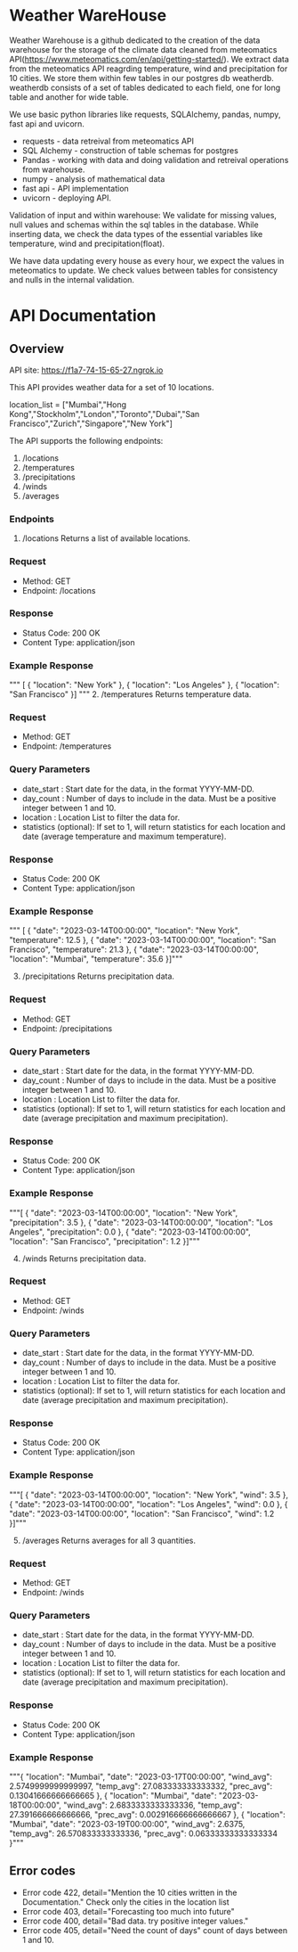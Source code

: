 # Weather WareHouse
Weather Warehouse is a github dedicated to the creation of the data warehouse for the storage of the climate data cleaned from meteomatics API(https://www.meteomatics.com/en/api/getting-started/). We extract data from the meteomatics API reagrding temperature, wind and precipitation for 10 cities. We store them within few tables in our postgres db weatherdb. weatherdb consists of a set of tables dedicated to each field, one for long table and another for wide table. 

We use basic python libraries like requests, SQLAlchemy,  pandas, numpy, fast api and uvicorn.
- requests - data retreival from meteomatics API 
- SQL Alchemy - construction of table schemas for postgres
- Pandas - working with data and doing validation and retreival operations from warehouse.
- numpy - analysis of mathematical data 
- fast api - API implementation
- uvicorn - deploying API.

Validation of input and within warehouse:
We validate for missing values, null values and schemas within the sql tables in the database. While inserting data, we check the data types of the essential variables like temperature, wind and precipitation(float). 

We have data updating every house as every hour, we expect the values in meteomatics to update.
We check values between tables for consistency and nulls in the internal validation.

# API Documentation
## Overview

API site: https://f1a7-74-15-65-27.ngrok.io

This API provides weather data for a set of 10 locations.

location_list = ["Mumbai","Hong Kong","Stockholm","London","Toronto","Dubai","San Francisco","Zurich","Singapore","New York"]

The API supports the following endpoints:

1. /locations
2. /temperatures
3. /precipitations
4. /winds
5. /averages

### Endpoints

1. /locations
Returns a list of available locations.

### Request
- Method: GET
- Endpoint: /locations

### Response
- Status Code: 200 OK
- Content Type: application/json
### Example Response

"""
[    {        "location": "New York"    },    {        "location": "Los Angeles"    },    {        "location": "San Francisco"    }]
"""
2. /temperatures
Returns temperature data.

### Request
- Method: GET
- Endpoint: /temperatures
### Query Parameters
- date_start : Start date for the data, in the format YYYY-MM-DD.
- day_count : Number of days to include in the data. Must be a positive integer between 1 and 10.
- location : Location List to filter the data for.
- statistics (optional): If set to 1, will return statistics for each location and date (average temperature and maximum temperature).
### Response
- Status Code: 200 OK
- Content Type: application/json
### Example Response
"""
[    {        "date": "2023-03-14T00:00:00",        "location": "New York",        "temperature": 12.5    },    {        "date": "2023-03-14T00:00:00",        "location": "San Francisco",        "temperature": 21.3    },    {        "date": "2023-03-14T00:00:00",        "location": "Mumbai",        "temperature": 35.6    }]"""

3. /precipitations
Returns precipitation data.

### Request
- Method: GET
- Endpoint: /precipitations
### Query Parameters
- date_start : Start date for the data, in the format YYYY-MM-DD.
- day_count : Number of days to include in the data. Must be a positive integer between 1 and 10.
- location : Location List to filter the data for.
- statistics (optional): If set to 1, will return statistics for each location and date (average precipitation and maximum precipitation).
### Response
- Status Code: 200 OK
- Content Type: application/json
### Example Response

"""[    {        "date": "2023-03-14T00:00:00",        "location": "New York",        "precipitation": 3.5    },    {        "date": "2023-03-14T00:00:00",        "location": "Los Angeles",        "precipitation": 0.0    },    {        "date": "2023-03-14T00:00:00",        "location": "San Francisco",        "precipitation": 1.2    }]"""

4. /winds
Returns precipitation data.

### Request
- Method: GET
- Endpoint: /winds
### Query Parameters
- date_start : Start date for the data, in the format YYYY-MM-DD.
- day_count : Number of days to include in the data. Must be a positive integer between 1 and 10.
- location : Location List to filter the data for.
- statistics (optional): If set to 1, will return statistics for each location and date (average precipitation and maximum precipitation).
### Response
- Status Code: 200 OK
- Content Type: application/json
### Example Response

"""[    {        "date": "2023-03-14T00:00:00",        "location": "New York",        "wind": 3.5    },    {        "date": "2023-03-14T00:00:00",        "location": "Los Angeles",        "wind": 0.0    },    {        "date": "2023-03-14T00:00:00",        "location": "San Francisco",        "wind": 1.2    }]"""

5. /averages
Returns averages for all 3 quantities.

### Request
- Method: GET
- Endpoint: /winds
### Query Parameters
- date_start : Start date for the data, in the format YYYY-MM-DD.
- day_count : Number of days to include in the data. Must be a positive integer between 1 and 10.
- location : Location List to filter the data for.
- statistics (optional): If set to 1, will return statistics for each location and date (average precipitation and maximum precipitation).
### Response
- Status Code: 200 OK
- Content Type: application/json
### Example Response

"""{
        "location": "Mumbai",
        "date": "2023-03-17T00:00:00",
        "wind_avg": 2.5749999999999997,
        "temp_avg": 27.083333333333332,
        "prec_avg": 0.13041666666666665
    },
    {
        "location": "Mumbai",
        "date": "2023-03-18T00:00:00",
        "wind_avg": 2.6833333333333336,
        "temp_avg": 27.391666666666666,
        "prec_avg": 0.002916666666666667
    },
    {
        "location": "Mumbai",
        "date": "2023-03-19T00:00:00",
        "wind_avg": 2.6375,
        "temp_avg": 26.570833333333336,
        "prec_avg": 0.06333333333333334
    }"""

## Error codes

- Error code 422, detail="Mention the 10 cities written in the Documentation." Check only the cities in the location list
- Error code 403, detail="Forecasting too much into future"
- Error code 400, detail="Bad data. try positive integer values."
- Error code 405, detail="Need the count of days" count of days between 1 and 10. 
